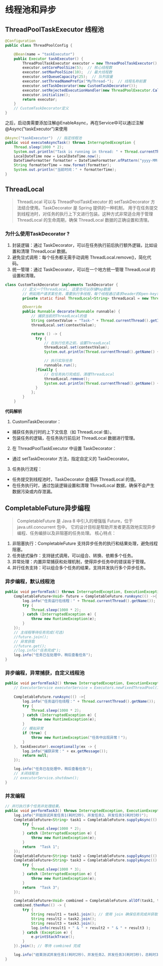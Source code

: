 # 线程池和异步

## ThreadPoolTaskExecutor 线程池
```java
@Configuration
public class ThreadPoolConfig {

    @Bean(name = "taskExecutor")
    public Executor taskExecutor() {
        ThreadPoolTaskExecutor executor = new ThreadPoolTaskExecutor();
        executor.setCorePoolSize(5);  // 核心线程数
        executor.setMaxPoolSize(10);  // 最大线程数
        executor.setQueueCapacity(25);  // 队列容量
        executor.setThreadNamePrefix("MyThread-");  // 线程名称前置
        executor.setTaskDecorator(new CustomTaskDecorator());
        executor.setRejectedExecutionHandler(new ThreadPoolExecutor.CallerRunsPolicy());
        executor.initialize();
        return executor;
    }
    // CustomTaskDecorator定义
}
```
之后，启动类需要添加注解@EnableAsync，再在Service中可以通过注解@Async("taskExecutor")来使用
```java
@Async("taskExecutor")  // 指定线程池
public void executeAsyncTask() throws InterruptedException {
    Thread.sleep(1000 * 2);
    System.out.println("Task is running in thread: " + Thread.currentThread().getName());
    LocalDateTime now = LocalDateTime.now();
    DateTimeFormatter formatter = DateTimeFormatter.ofPattern("yyyy-MM-dd HH:mm:ss");
    String formatterTime = now.format(formatter);
    System.out.println("当前时间：" + formatterTime);
}
```

## ThreadLocal 
> ThreadLocal 可以与 ThreadPoolTaskExecutor 的 setTaskDecorator 方法结合使用。TaskDecorator 是 Spring 提供的一种机制，
> 用于在任务提交到线程池时，对任务的执行上下文进行包装。这种方式非常适合用于管理 ThreadLocal 的生命周期，确保 ThreadLocal 数据的正确设置和清理。

### 为什么使用TaskDecorator ?
1. 封装逻辑：通过 TaskDecorator，可以在任务执行前后执行额外逻辑，比如设置和清理 ThreadLocal 数据。
2. 避免显式调用：每个任务都无需手动调用 ThreadLocal.remove()，简化代码。
3. 统一管理：通过 TaskDecorator，可以在一个地方统一管理 ThreadLocal 的设置和清理。

```java
class CustomTaskDecorator implements TaskDecorator {
        // 定义一个ThreadLocal, 这里也可以存储Map数据
        // 例如用户请求某任务，需要执行多线程，每个线程通过请求header的Open-key或者user信息，存储用户信息再在后续任务中使用
        private static final ThreadLocal<String> threadLocal = new ThreadLocal<>();

        @Override
        public Runnable decorate(Runnable runnable) {
            // 捕获当前的ThreadLocal的值
            String contextValue = "Task-" + Thread.currentThread().getId();
            threadLocal.set(contextValue);

            return () -> {
              try {
                  // 在执行任务之前，设置ThreadLocal
                  threadLocal.set(contextValue);
                  System.out.println(Thread.currentThread().getName() + " - Before execution, ThreadLocal value: " + threadLocal.get());

                  // 执行实际任务
                  runnable.run();
              }finally {
                  // 在任务执行完成后，清理ThreadLocal
                  threadLocal.remove();
                  System.out.println(Thread.currentThread().getName() + " - After execution, ThreadLocal cleared");
              }
            };
        }
    }
```
**代码解析**
1. CustomTaskDecorator：
- 捕获任务执行时的上下文信息（如 ThreadLocal 值）。
- 包装任务的逻辑，在任务执行前后对 ThreadLocal 数据进行管理。

2. 在 ThreadPoolTaskExecutor 中设置 TaskDecorator：
- 通过 setTaskDecorator 方法，指定自定义的 TaskDecorator。
 
3. 任务执行流程：
- 任务提交到线程池时，TaskDecorator 会捕获 ThreadLocal 的值。
- 在任务执行时，通过包装逻辑设置和清理 ThreadLocal 数据，确保不会产生数据污染或内存泄漏。

## CompletableFuture异步编程
> CompletableFuture 是 Java 8 中引入的增强版 Future，位于 java.util.concurrent 包中。
> 它的设计目标是帮助开发者更高效地实现异步编程、任务编排以及非阻塞的任务处理。
核心特点：
1. 非阻塞执行：CompletableFuture 支持异步任务的执行和结果处理，避免线程阻塞。
2. 任务链式操作：支持链式调用，可以组合、转换、依赖多个任务。
3. 异常处理：内置异常捕获和处理机制，使得异步任务中的错误易于管理。
4. 并行任务支持：可以组合多个任务的结果，支持并发执行多个异步任务。
### 异步编程，默认线程池
```java
public void performTask() throws InterruptedException, ExecutionException {
    CompletableFuture<Void> future = CompletableFuture.runAsync(() ->{
        log.info("任务运行在线程：" + Thread.currentThread().getName());
        try {
            Thread.sleep(1000 * 2);
        } catch (InterruptedException e) {
            throw new RuntimeException(e);
        }
    });
    // 主线程等待任务完成(可选)
    //future.join();
    // 异常获取
    //future.get();
    //log.info("任务完成");
    log.info("任务已在处理中，稍后查看任务");
}
```

### 异步编程，异常捕获，自定义线程池
```java
public void performTask2() throws InterruptedException, ExecutionException {
    // ExecutorService executorService = Executors.newFixedThreadPool(10);
    
    CompletableFuture.runAsync(() ->{
        log.info("任务运行在线程：" + Thread.currentThread().getName());
        try {
            Thread.sleep(1000 * 2);
        } catch (InterruptedException e) {
            throw new RuntimeException(e);
        }
        // 模拟异常
        if (true) {
            throw new RuntimeException("任务中出现异常！");
        }
    }, taskExecutor).exceptionally(ex -> {
        log.info("捕获异常：" + ex.getMessage());
        return null;
    });

    log.info("任务已在处理中，稍后查看任务");
    // 关闭线程池
    // executorService.shutdown();
}
```
### 并发编程
```java
// 并行执行多个任务并处理结果。
public void performTask3() throws InterruptedException, ExecutionException {
    log.info("开始测试并发任务1(耗时2秒)、并发任务2、并发任务3(耗时3秒)");
    CompletableFuture<String> task1 = CompletableFuture.supplyAsync(() -> {
        try {
            Thread.sleep(1000 * 2);
        } catch (InterruptedException e) {
            throw new RuntimeException(e);
        }
        return  "Task 1";
    });
    CompletableFuture<String> task2 = CompletableFuture.supplyAsync(() -> "Task 2");
    CompletableFuture<String> task3 = CompletableFuture.supplyAsync(() -> {
        try {
            Thread.sleep(1000 * 3);
        } catch (InterruptedException e) {
            throw new RuntimeException(e);
        }
        return  "Task 3";
    });

    CompletableFuture<Void> combined = CompletableFuture.allOf(task1, task2, task3);
    combined.thenRun(() -> {
        try {
            String result1 = task1.join(); // 使用 join 确保任务完成并获取结果
            String result2 = task2.join();
            String result3 = task3.join();
            log.info(result1 + " & " + result2 + " & " + result3 );
        } catch (Exception e) {
            e.printStackTrace();
        }
    }).join(); // 等待 combined 完成

    log.info("结束测试并发任务1(耗时2秒)、并发任务2、并发任务3(耗时3秒)，总耗时3秒");
}
```
